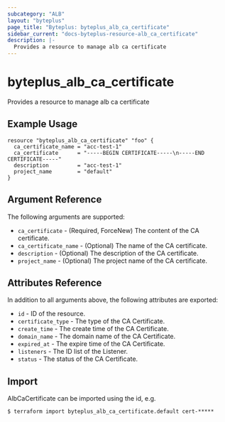 ```yaml
---
subcategory: "ALB"
layout: "byteplus"
page_title: "Byteplus: byteplus_alb_ca_certificate"
sidebar_current: "docs-byteplus-resource-alb_ca_certificate"
description: |-
  Provides a resource to manage alb ca certificate
---
```

# byteplus_alb_ca_certificate
Provides a resource to manage alb ca certificate
## Example Usage
```hcl
resource "byteplus_alb_ca_certificate" "foo" {
  ca_certificate_name = "acc-test-1"
  ca_certificate      = "-----BEGIN CERTIFICATE-----\n-----END CERTIFICATE-----"
  description         = "acc-test-1"
  project_name        = "default"
}
```
## Argument Reference
The following arguments are supported:
* `ca_certificate` - (Required, ForceNew) The content of the CA certificate.
* `ca_certificate_name` - (Optional) The name of the CA certificate.
* `description` - (Optional) The description of the CA certificate.
* `project_name` - (Optional) The project name of the CA certificate.

## Attributes Reference
In addition to all arguments above, the following attributes are exported:
* `id` - ID of the resource.
* `certificate_type` - The type of the CA Certificate.
* `create_time` - The create time of the CA Certificate.
* `domain_name` - The domain name of the CA Certificate.
* `expired_at` - The expire time of the CA Certificate.
* `listeners` - The ID list of the Listener.
* `status` - The status of the CA Certificate.


## Import
AlbCaCertificate can be imported using the id, e.g.
```
$ terraform import byteplus_alb_ca_certificate.default cert-*****
```

